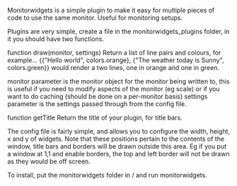 Monitorwidgets is a simple plugin to make it easy for multiple pieces of code to use the same monitor. Useful for monitoring setups.

Plugins are very simple, create a file in the monitorwidgets_plugins folder, in it you should have two functions.

function draw(monitor, settings)
Return a list of line pairs and colours, for example...
{{"Hello world", colors.orange}, {"The weather today is Sunny", colors.green}} would render a two lines, one in orange and one in green.

monitor parameter is the monitor object for the monitor being written to, this is useful if you need to modify aspects of the monitor (eg scale) or if you want to do caching (should be done on a per-monitor basis)
settings parameter is the settings passed through from the config file.

function getTitle
Return the title of your plugin, for title bars.

The config file is fairly simple, and allows you to configure the width, height, x and y of widgets. Note that these positions pertain to the contents of the window, title bars and borders will be drawn outside this area. Eg if you put a window at 1,1 and enable borders, the top and left border will not be drawn as they would be off screen.

To install, put the monitorwidgets folder in / and run monitorwidgets.
